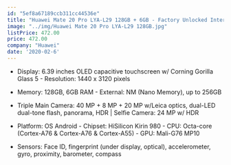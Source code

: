 ```yaml
---
id: "5ef8a67189ccb311cc44536e"
title: "Huawei Mate 20 Pro LYA-L29 128GB + 6GB - Factory Unlocked International Version - GSM ONLY, NO CDMA - No Warranty in The USA (Emerald Green)"
image: "../img/Huawei Mate 20 Pro LYA-L29 128GB.jpg"
listPrice: 472.00
price: 472.00
company: "Huawei"
date: '2020-02-6'
---
```


- Display: 6.39 inches OLED capacitive touchscreen w/ Corning Gorilla Glass 5 - Resolution: 1440 x 3120 pixels

- Memory: 128GB, 6GB RAM - External: NM (Nano Memory), up to 256GB

- Triple Main Camera: 40 MP + 8 MP + 20 MP w/Leica optics, dual-LED dual-tone flash, panorama, HDR | Selfie Camera: 24 MP w/ HDR

- Platform: OS Android - Chipset: HiSilicon Kirin 980 - CPU: Octa-core (Cortex-A76 & Cortex-A76 & Cortex-A55) - GPU: Mali-G76 MP10

- Sensors: Face ID, fingerprint (under display, optical), accelerometer, gyro, proximity, barometer, compass
